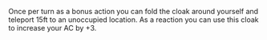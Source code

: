 Once per turn as a bonus action you can fold the cloak around yourself and teleport 15ft to an unoccupied location. As a reaction you can use this cloak to increase your AC by +3.